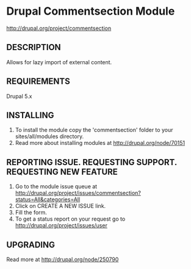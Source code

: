 Drupal Commentsection Module
========================================
http://drupal.org/project/commentsection


DESCRIPTION
-----------
Allows for lazy import of external content.

REQUIREMENTS
------------
Drupal 5.x

INSTALLING
----------
1. To install the module copy the 'commentsection' folder to your sites/all/modules directory.
2. Read more about installing modules at http://drupal.org/node/70151


REPORTING ISSUE. REQUESTING SUPPORT. REQUESTING NEW FEATURE
-----------------------------------------------------------
1. Go to the module issue queue at http://drupal.org/project/issues/commentsection?status=All&categories=All
2. Click on CREATE A NEW ISSUE link.
3. Fill the form.
4. To get a status report on your request go to http://drupal.org/project/issues/user


UPGRADING
---------
Read more at http://drupal.org/node/250790
